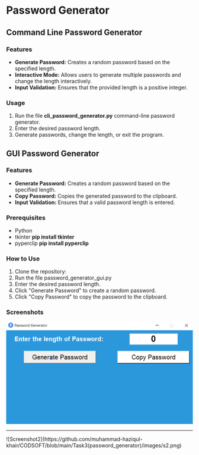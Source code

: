 # Password Generator

## Command Line Password Generator

### Features
- **Generate Password:** Creates a random password based on the specified length.<br>
- **Interactive Mode:** Allows users to generate multiple passwords and change the length interactively.<br>
- **Input Validation:** Ensures that the provided length is a positive integer.

### Usage
1. Run the file **cli_password_generator.py** command-line password generator.<br>
2. Enter the desired password length.<br>
3. Generate passwords, change the length, or exit the program.

## GUI Password Generator

### Features
- **Generate Password:** Creates a random password based on the specified length.<br>
- **Copy Password:**  Copies the generated password to the clipboard.<br>
- **Input Validation:** Ensures that a valid password length is entered.

### Prerequisites
* Python<br>
* tkinter       **pip install tkinter**<br>
* pyperclip     **pip install pyperclip**

### How to Use
1. Clone the repository:<br>
2. Run the file password_generator_gui.py<br>
3. Enter the desired password length.<br>
4. Click "Generate Password" to create a random password.<br>
5. Click "Copy Password" to copy the password to the clipboard.

### Screenshots
![Screenshot1](https://github.com/muhammad-haziqul-khair/CODSOFT/blob/main/Task3(password_generator)/images/s1.png)
<hr>
![Screenshot2](https://github.com/muhammad-haziqul-khair/CODSOFT/blob/main/Task3(password_generator)/images/s2.png)





